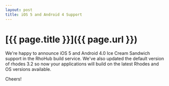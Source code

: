 ```yaml
---
layout: post
title: iOS 5 and Android 4 Support
---
```


[{{ page.title }}]({{ page.url }})
==================================

We're happy to announce iOS 5 and Android 4.0 Ice Cream Sandwich support in the RhoHub build service.  We've also updated the default version of rhodes 3.2 so now your applications will build on the latest Rhodes and OS versions available.

Cheers!